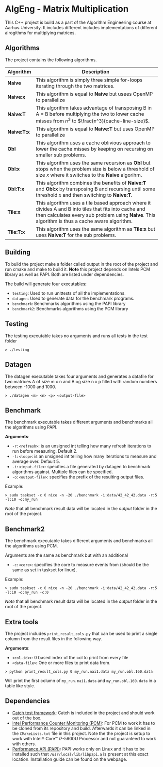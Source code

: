# AlgEng - Matrix Multiplication

This C++ project is build as a part of the Algorithm 
Engineering course at Aarhus University. 
It includes different includes implementations of 
different alrogithms for multiplying matrices.

## Algorithms

The project contains the following algorithms.

Algorithm | Description 
--- | --- 
**Naive**       | This algorithm is simply three simple for-loops iterating through the two matrices.
**Naive:x**     | This algorithm is equal to **Naive** but usees OpenMP to parallelize
**Naive:T**     | This algorithm takes advantage of transposing B in A * B before multiplying the two to lower cache misses from $n^3$ to $\frac{n^3}{cache-line-size}$.
**Naive:T:x**   | This algorithm is equal to **Naive:T** but uses OpenMP to parallelize
**Obl**         | This algorithm uses a cache oblivious approach to lower the cache misses by keeping on recursing on smaller sub problems.
**Obl:x**       | This algorithm uses the same recursion as **Obl** but stops when the problem size is below a threshold of size *x* where it switches to the **Naive** algorihm.
**Obl:T:x**     | This algorithm combines the benefits of **Naive:T** and **Obl:x** by transposing B and recursing until some threshold *x* and then switching to **Naive:T**.
**Tile:x**      | This algorithm uses a tile based approach where it divides A and B into tiles that fits into cache and then calculates every sub problem using **Naive**. This algorithm is thus a cache aware algorithm.
**Tile:T:x**    | This algorithm uses the same algorithm as **Tile:x** but uses **Naive:T** for the sub problems.

## Building

To build the project make a folder called output 
in the root of the project and run cmake and make 
to build it. **Note** this project depends on 
Intels PCM library as well as PAPI. Both are listed 
under dependencies.

The build will generate four executables:

- `testing`: Used to run unittests of all the implementations.
- `datagen`: Used to generate data for the benchmark programs.
- `benchmark`: Benchmarks algorithms using the PAPI library
- `benchmark2`: Benchmarks algorithms using the PCM library

## Testing

The testing executable takes no arguments and runs all tests 
in the test folder

```commandline
> ./testing
```

## Datagen

The datagen executable takes four arguments and generates a 
datafile for two matrices A of size m x n and B og size n x p 
filled with random numbers between -1000 and 1000.
 
 ```commandline
> ./datagen <m> <n> <p> <output-file>
```
## Benchmark

The benchmark executable takes different arguments and benchmarks
all the algorithms using PAPI.

**Arguments**:
- `-r:<refresh>`: is an unsigned int telling how many refresh 
iterations to run before measuring. Default 2.
- `-l:<loop>`: is an unsigned int telling how many iterations
to measure and average over. Default 5.
- `-i:<input-file>`: specifies a file generated by datagen 
to benchmark algorithms against. Multiple files can be specified.
- `-o:<output-file>`: specifies the prefix of the resulting output files.

Example:
```commandline
> sudo taskset -c 0 nice -n -20 ./benchmark -i:data/42_42_42.data -r:5 -l:10 -o:my_run
```

*Note* that all benchmark result data will be located in the *output* folder in the root of the project.

## Benchmark2

The benchmark executable takes different arguments and benchmarks
all the algorithms using PCM.

Arguments are the same as benchmark but with an additional
- `-c:<core>`: specifies the core to measure events from (should 
be the same as set in taskset for linux).

Example:
```commandline
> sudo taskset -c 0 nice -n -20 ./benchmark -i:data/42_42_42.data -r:5 -l:10 -o:my_run -c:0
```
*Note* that all benchmark result data will be located in the *output* folder in the root of the project.

## Extra tools

The project includes `print_result_cols.py` that can be used to print a single column from the result files
in the following way.

**Arguments**:
- `<col-idx>`: 0 based index of the col to print from every file
- `<data-file>`: One or more files to print data from.

```commandline
> python print_result_cols.py 0 my_run.nai1.data my_run.obl.160.data
```

Will print the first column of `my_run.nai1.data` and `my_run.obl.160.data` in a table like style.

## Dependencies

- [Catch test framework](https://github.com/philsquared/Catch):
    Catch is included in the project and should work out of the box.
- [Intel Performance Counter Monitoring (PCM)](https://github.com/opcm/pcm):
    For PCM to work it has to be cloned from its repository and build. 
    Afterwards it can be linked in the `CMakeLists.txt` file in this project.
    Note the the project is setup to work with Intel® Core™ i7-5600U Processor
    and not guaranteed to work with others.
- [Performance API (PAPI)](http://icl.utk.edu/papi/):
    PAPI works only on Linux and it has to be installed such that `/usr/local/lib/libpapi.a`
    is present at this exact location. Installation guide can be found on the webpage.
